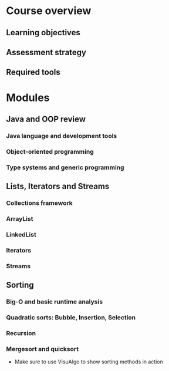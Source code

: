 # Course overview
## Learning objectives
## Assessment strategy
## Required tools

# Modules

## Java and OOP review
### Java language and development tools
### Object-oriented programming
### Type systems and generic programming

## Lists, Iterators and Streams
### Collections framework
### ArrayList
### LinkedList
### Iterators
### Streams

## Sorting
### Big-O and basic runtime analysis
### Quadratic sorts: Bubble, Insertion, Selection
### Recursion
### Mergesort and quicksort
- Make sure to use VisuAlgo to show sorting methods in action